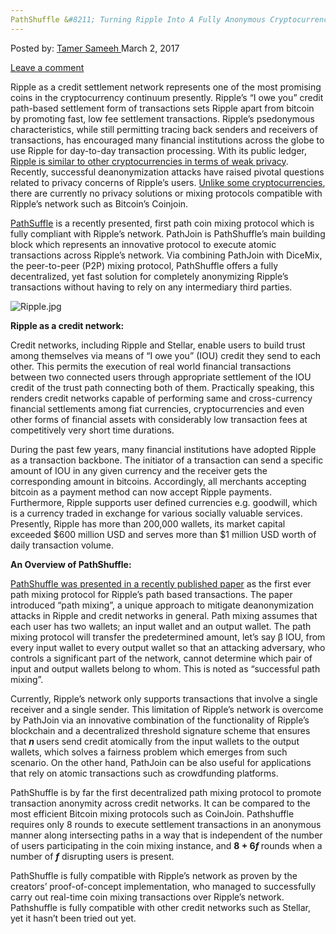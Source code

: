 ```yaml
---
PathShuffle &#8211; Turning Ripple Into A Fully Anonymous Cryptocurrency
---
```

<article class="post-listing post-18406 post type-post status-publish format-standard has-post-thumbnail hentry 
tag-anonymous tag-cryptocurrency tag-fully tag-pathshuffle tag-ripple tag-turning">
<div class="post-inner">
<span>Posted by: <a href="https://www.deepdotweb.com/author/tamersameeh/" title="">Tamer Sameeh </a></span>
<span>March 2, 2017</span>

<span><a href="https://www.deepdotweb.com/2017/03/02/pathshuffle-turning-ripple-fully-anonymous-cryptocurrency/#respond">Leave a comment</a></span>


<p>Ripple as a credit settlement network represents one of the most promising coins in the cryptocurrency continuum presently. Ripple&#8217;s &#8220;I owe you&#8221; credit path-based settlement form of transactions sets Ripple apart from bitcoin by promoting fast, low fee settlement transactions. Ripple&#8217;s psedonymous characteristics, while still permitting tracing back senders and receivers of transactions, has encouraged many financial institutions across the globe to use Ripple for day-to-day transaction processing. With its public ledger, <a href="https://www.deepdotweb.com/2014/09/15/5-reasons-favorite-anonymous-crypto-currency-isnt-anonymous/">Ripple is similar to other cryptocurrencies in terms of weak privacy</a>. Recently, successful deanonymization attacks have raised pivotal questions related to privacy concerns of Ripple&#8217;s users. <a href="https://www.deepdotweb.com/2017/02/08/dandelion-turning-bitcoin-fully-anonymous-financial-system/">Unlike some cryptocurrencies</a>, there are currently no privacy solutions or mixing protocols compatible with Ripple&#8217;s network such as Bitcoin&#8217;s Coinjoin.</p>
<p><a href="http://crypsys.cs.purdue.edu/projects/internetOfValue/PathShuffle/paper.pdf">PathSuffle</a> is a recently presented, first path coin mixing protocol which is fully compliant with Ripple&#8217;s network. PathJoin is PathShuffle&#8217;s main building block which represents an innovative protocol to execute atomic transactions across Ripple&#8217;s network. Via combining PathJoin with DiceMix, the peer-to-peer (P2P) mixing protocol, PathShuffle offers a fully decentralized, yet fast solution for completely anonymizing Ripple&#8217;s transactions without having to rely on any intermediary third parties.</p>
<p><img class="wp-image-18415 aligncenter" src="https://www.deepdotweb.com/wp-content/uploads/2017/02/ripple-jpg.jpeg" alt="Ripple.jpg" srcset="https://www.deepdotweb.com/wp-content/uploads/2017/02/ripple-jpg.jpeg 500w, https://www.deepdotweb.com/wp-content/uploads/2017/02/ripple-jpg-150x150.jpeg 150w, https://www.deepdotweb.com/wp-content/uploads/2017/02/ripple-jpg-300x300.jpeg 300w, https://www.deepdotweb.com/wp-content/uploads/2017/02/ripple-jpg-55x55.jpeg 55w, https://www.deepdotweb.com/wp-content/uploads/2017/02/ripple-jpg-50x50.jpeg 50w" sizes="(max-width: 500px) 100vw, 500px" /></p>
<p><strong>Ripple as a credit network:</strong></p>
<p>Credit networks, including Ripple and Stellar, enable users to build trust among themselves via means of &#8220;I owe you&#8221; (IOU) credit they send to each other. This permits the execution of real world financial transactions between two connected users through appropriate settlement of the IOU credit of the trust path connecting both of them. Practically speaking, this renders credit networks capable of performing same and cross-currency financial settlements among fiat currencies, cryptocurrencies and even other forms of financial assets with considerably low transaction fees at competitively very short time durations.</p>
<p>During the past few years, many financial institutions have adopted Ripple as a transaction backbone. The initiator of a transaction can send a specific amount of IOU in any given currency and the receiver gets the corresponding amount in bitcoins. Accordingly, all merchants accepting bitcoin as a payment method can now accept Ripple payments. Furthermore, Ripple supports user defined currencies e.g. goodwill, which is a currency traded in exchange for various socially valuable services. Presently, Ripple has more than 200,000 wallets, its market capital exceeded $600 million USD and serves more than $1 million USD worth of daily transaction volume.</p>
<p><strong>An Overview of PathShuffle:</strong></p>
<p><a href="http://crypsys.cs.purdue.edu/projects/internetOfValue/PathShuffle/paper.pdf">PathShuffle was presented in a recently published paper</a> as the first ever path mixing protocol for Ripple&#8217;s path based transactions. The paper introduced &#8220;path mixing&#8221;, a unique approach to mitigate deanonymization attacks in Ripple and credit networks in general. Path mixing assumes that each user has two wallets; an input wallet and an output wallet. The path mixing protocol will transfer the predetermined amount, let&#8217;s say β IOU, from every input wallet to every output wallet so that an attacking adversary, who controls a significant part of the network, cannot determine which pair of input and output wallets belong to whom. This is noted as &#8220;successful path mixing&#8221;.</p>
<p>Currently, Ripple&#8217;s network only supports transactions that involve a single receiver and a single sender. This limitation of Ripple&#8217;s network is overcome by PathJoin via an innovative combination of the functionality of Ripple&#8217;s blockchain and a decentralized threshold signature scheme that ensures that <strong><em>n </em></strong>users send credit atomically from the input wallets to the output wallets, which solves a fairness problem which emerges from such scenario. On the other hand, PathJoin can be also useful for applications that rely on atomic transactions such as crowdfunding platforms.</p>
<p>PathShuffle is by far the first decentralized path mixing protocol to promote transaction anonymity across credit networks. It can be compared to the most efficient Bitcoin mixing protocols such as CoinJoin. Pathshuffle requires only 8 rounds to execute settlement transactions in an anonymous manner along intersecting paths in a way that is independent of the number of users participating in the coin mixing instance, and <strong>8 + 6<em>f </em></strong>rounds when a number of <strong><em>f</em></strong> disrupting users is present.</p>
<p>PathShuffle is fully compatible with Ripple&#8217;s network as proven by the creators&#8217; proof-of-concept implementation, who managed to successfully carry out real-time coin mixing transactions over Ripple&#8217;s network. Pathshuffle is fully compatible with other credit networks such as Stellar, yet it hasn&#8217;t been tried out yet.</p>
</div>
<span style="display:none"><a href="https://www.deepdotweb.com/tag/anonymous/" rel="tag">anonymous</a> <a href="https://www.deepdotweb.com/tag/cryptocurrency/" rel="tag">cryptocurrency</a> <a href="https://www.deepdotweb.com/tag/fully/" rel="tag">fully</a> <a href="https://www.deepdotweb.com/tag/pathshuffle/" rel="tag">pathshuffle</a> <a href="https://www.deepdotweb.com/tag/ripple/" rel="tag">ripple</a> <a href="https://www.deepdotweb.com/tag/turning/" rel="tag">turning</a></span> <span style="display:none" class="updated">2017-03-02</span>
<div style="display:none" class="vcard author" itemprop="author" itemscope itemtype="http://schema.org/Person"><strong class="fn" itemprop="name"><a href="https://www.deepdotweb.com/author/tamersameeh/" title="Posts by Tamer Sameeh" rel="author">Tamer Sameeh</a></strong></div>
</div>
</article>

